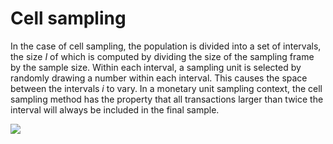 Cell sampling
==========================

In the case of cell sampling, the population is divided into a set of intervals, the size <i>I</i> of which is computed by dividing the size of the sampling frame by the sample size. Within each interval, a sampling unit is selected by randomly drawing a number within each interval. This causes the space between the intervals <i>i</i> to vary. In a monetary unit sampling context, the cell sampling method has the property that all transactions larger than twice the interval will always be included in the final sample.

<img src="C:/Users/derksk/OneDrive - Nyenrode Business Universiteit/Desktop/JfA/inst/help/images/cellSampling.png" />